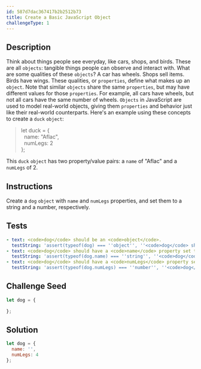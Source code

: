 ```yaml
---
id: 587d7dac367417b2b2512b73
title: Create a Basic JavaScript Object
challengeType: 1
---
```


## Description
<section id='description'>
Think about things people see everyday, like cars, shops, and birds. These are all <code>objects</code>: tangible things people can observe and interact with.
What are some qualities of these <code>objects</code>? A car has wheels. Shops sell items. Birds have wings.
These qualities, or <code>properties</code>, define what makes up an <code>object</code>. Note that similar <code>objects</code> share the same <code>properties</code>, but may have different values for those <code>properties</code>. For example, all cars have wheels, but not all cars have the same number of wheels.
<code>Objects</code> in JavaScript are used to model real-world objects, giving them <code>properties</code> and behavior just like their real-world counterparts. Here's an example using these concepts to create a <code>duck</code> <code>object</code>:
<blockquote>let duck = {<br>&nbsp;&nbsp;name: "Aflac",<br>&nbsp;&nbsp;numLegs: 2<br>};</blockquote>
This <code>duck</code> <code>object</code> has two property/value pairs: a <code>name</code> of "Aflac" and a <code>numLegs</code> of 2.
</section>

## Instructions
<section id='instructions'>
Create a <code>dog</code> <code>object</code> with <code>name</code> and <code>numLegs</code> properties, and set them to a string and a number, respectively.
</section>

## Tests
<section id='tests'>

```yml
- text: <code>dog</code> should be an <code>object</code>.
  testString: 'assert(typeof(dog) === ''object'', ''<code>dog</code> should be an <code>object</code>.'');'
- text: <code>dog</code> should have a <code>name</code> property set to a <code>string</code>.
  testString: 'assert(typeof(dog.name) === ''string'', ''<code>dog</code> should have a <code>name</code> property set to a <code>string</code>.'');'
- text: <code>dog</code> should have a <code>numLegs</code> property set to a <code>number</code>.
  testString: 'assert(typeof(dog.numLegs) === ''number'', ''<code>dog</code> should have a <code>numLegs</code> property set to a <code>number</code>.'');'

```

</section>

## Challenge Seed
<section id='challengeSeed'>

<div id='js-seed'>

```js
let dog = {
  
};
```

</div>



</section>

## Solution
<section id='solution'>


```js
let dog = {
  name: '',
  numLegs: 4
};
```

</section>
